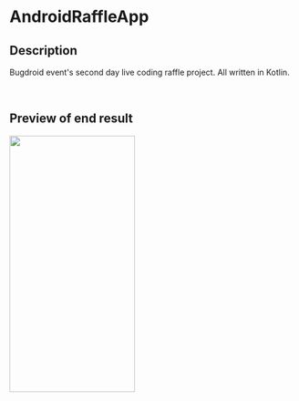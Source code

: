 # AndroidRaffleApp

## Description
Bugdroid event's second day live coding raffle project. All written in Kotlin.

<br>

## Preview of end result
<table><img src="https://i.imgur.com/bX1rnmC.png" width="220" height="450"></table>

 <br>
